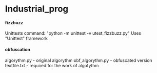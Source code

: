 # Industrial_prog
#### fizzbuzz
Unittests command: "python -m unittest -v utest_fizzbuzz.py"
Uses "Unittest" framework
#### obfuscation
algorythm.py - original algorythm
obf_algorythm.py - obfuscated version
textfile.txt - required for the work of algotythm
